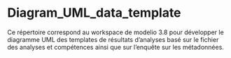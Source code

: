# Diagram_UML_data_template



Ce répertoire correspond au workspace de modelio 3.8 pour développer le diagramme UML des templates de résultats d’analyses basé sur le fichier des analyses et compétences ainsi que sur l’enquête sur les métadonnées.